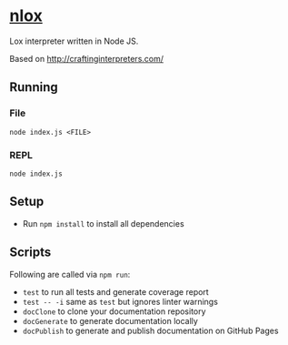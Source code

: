 # [nlox](https://github.com/h2oboi89/nlox)

Lox interpreter written in Node JS.

Based on http://craftinginterpreters.com/

## Running

### File
`node index.js <FILE>`

### REPL
`node index.js`

## Setup
- Run `npm install` to install all dependencies

## Scripts
Following are called via `npm run`:
- `test` to run all tests and generate coverage report
- `test -- -i` same as `test` but ignores linter warnings
- `docClone` to clone your documentation repository
- `docGenerate` to generate documentation locally
- `docPublish` to generate and publish documentation on GitHub Pages
